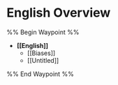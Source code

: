 # English Overview
%% Begin Waypoint %%
- **[[English]]**
	- [[Biases]]
	- [[Untitled]]

%% End Waypoint %%
